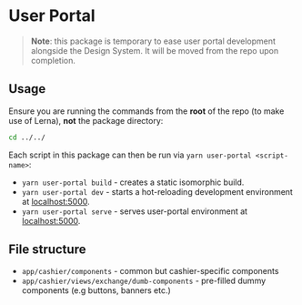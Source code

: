 # User Portal

> **Note**: this package is temporary to ease user portal development alongside the Design System. It will be moved from the repo upon completion.

## Usage

Ensure you are running the commands from the **root** of the repo (to make use of Lerna), **not** the package directory:

```sh
cd ../../
```

Each script in this package can then be run via `yarn user-portal <script-name>`:

- `yarn user-portal build` - creates a static isomorphic build.
- `yarn user-portal dev` - starts a hot-reloading development environment at [localhost:5000](http://localhost:5000/).
- `yarn user-portal serve` - serves user-portal environment at [localhost:5000](http://localhost:5000/).

## File structure

- `app/cashier/components` - common but cashier-specific components
- `app/cashier/views/exchange/dumb-components` - pre-filled dummy components (e.g buttons, banners etc.)
